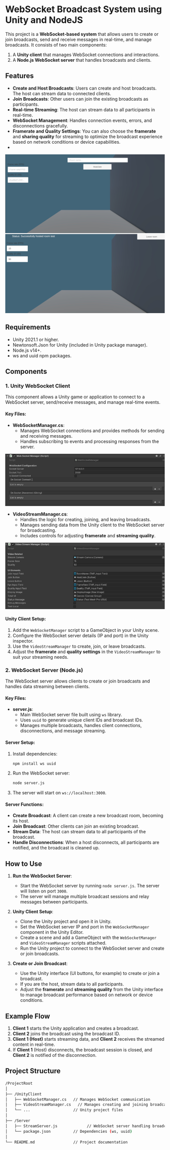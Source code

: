 # WebSocket Broadcast System using Unity and NodeJS 

This project is a **WebSocket-based system** that allows users to create or join broadcasts, send and receive messages in real-time, and manage broadcasts. It consists of two main components:
1. A **Unity client** that manages WebSocket connections and interactions.
2. A **Node.js WebSocket server** that handles broadcasts and clients.


## Features
- **Create and Host Broadcasts**: Users can create and host broadcasts. The host can stream data to connected clients.
- **Join Broadcasts**: Other users can join the existing broadcasts as participants.
- **Real-time Streaming**: The host can stream data to all participants in real-time.
- **WebSocket Management**: Handles connection events, errors, and disconnections gracefully.
- **Framerate and Quality Settings**: You can also choose the **framerate** and **sharing quality** for streaming to optimize the broadcast experience based on network conditions or device capabilities.
- 
![Screenshot1](Images/Screenshot1.jpg)
![Screenshot2](Images/Screenshot2.jpg)

## Requirements
- Unity 2021.1 or higher.
- Newtonsoft.Json for Unity (included in Unity package manager).
- Node.js v14+.
- ws and uuid npm packages.

## Components
### 1. Unity WebSocket Client
This component allows a Unity game or application to connect to a WebSocket server, send/receive messages, and manage real-time events.

#### Key Files:
- **WebSocketManager.cs**: 
  - Manages WebSocket connections and provides methods for sending and receiving messages.
  - Handles subscribing to events and processing responses from the server.

![WebSocketManager](Images/WebSocketManager.jpg)

- **VideoStreamManager.cs**:
  - Handles the logic for creating, joining, and leaving broadcasts.
  - Manages sending data from the Unity client to the WebSocket server for broadcasting.
  - Includes controls for adjusting **framerate** and **streaming quality**.
  
![VideoStreamManager](Images/VideoStreamManager.jpg)
#### Unity Client Setup:
1. Add the `WebSocketManager` script to a GameObject in your Unity scene.
2. Configure the WebSocket server details (IP and port) in the Unity inspector.
3. Use the `VideoStreamManager` to create, join, or leave broadcasts.
4. Adjust the **framerate** and **quality settings** in the `VideoStreamManager` to suit your streaming needs.

### 2. WebSocket Server (Node.js)
The WebSocket server allows clients to create or join broadcasts and handles data streaming between clients.

#### Key Files:
- **server.js**:
  - Main WebSocket server file built using `ws` library.
  - Uses `uuid` to generate unique client IDs and broadcast IDs.
  - Manages multiple broadcasts, handles client connections, disconnections, and message streaming.

#### Server Setup:
1. Install dependencies:
    ```bash
    npm install ws uuid
    ```
2. Run the WebSocket server:
    ```bash
    node server.js
    ```
3. The server will start on `ws://localhost:3000`.

#### Server Functions:
- **Create Broadcast**: A client can create a new broadcast room, becoming its host.
- **Join Broadcast**: Other clients can join an existing broadcast.
- **Stream Data**: The host can stream data to all participants of the broadcast.
- **Handle Disconnections**: When a host disconnects, all participants are notified, and the broadcast is cleaned up.

## How to Use
1. **Run the WebSocket Server**:
    - Start the WebSocket server by running `node server.js`. The server will listen on port `3000`.
    - The server will manage multiple broadcast sessions and relay messages between participants.

2. **Unity Client Setup**:
    - Clone the Unity project and open it in Unity.
    - Set the WebSocket server IP and port in the `WebSocketManager` component in the Unity Editor.
    - Create a scene and add a GameObject with the `WebSocketManager` and `VideoStreamManager` scripts attached.
    - Run the Unity project to connect to the WebSocket server and create or join broadcasts.

3. **Create or Join Broadcast**:
    - Use the Unity interface (UI buttons, for example) to create or join a broadcast.
    - If you are the host, stream data to all participants.
    - Adjust the **framerate** and **streaming quality** from the Unity interface to manage broadcast performance based on network or device conditions.

## Example Flow
1. **Client 1** starts the Unity application and creates a broadcast.
2. **Client 2** joins the broadcast using the broadcast ID.
3. **Client 1 (Host)** starts streaming data, and **Client 2** receives the streamed content in real-time.
4. If **Client 1** (Host) disconnects, the broadcast session is closed, and **Client 2** is notified of the disconnection.

## Project Structure
```bash
/ProjectRoot
│
├── /UnityClient
│   ├── WebSocketManager.cs   // Manages WebSocket communication
│   ├── VideoStreamManager.cs   // Manages creating and joining broadcasts
│   └── ...                   // Unity project files
│
├── /Server
│   ├── StreamServer.js             // WebSocket server handling broadcasts and clients
│   └── package.json          // Dependencies (ws, uuid)
│
└── README.md                 // Project documentation
